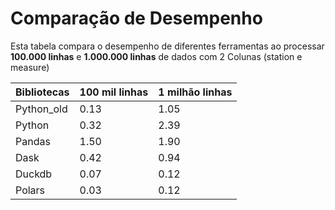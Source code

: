 # Comparação de Desempenho

Esta tabela compara o desempenho de diferentes ferramentas ao processar **100.000 linhas** e **1.000.000 linhas** de dados com 2 Colunas (station e measure)

<table>
  <thead>
    <tr>
      <th>Bibliotecas</th>
      <th>100 mil linhas</th>
      <th>1 milhão linhas</th>
    </tr>
  </thead>
  <tbody>
    <tr>
      <td>Python_old</td>
      <td>0.13</td>
      <td>1.05</td>
    </tr>
    <tr>
      <td>Python</td>
      <td>0.32</td>
      <td>2.39</td>
    </tr>
    <tr>
      <td>Pandas</td>
      <td>1.50</td>
      <td>1.90</td>
    </tr>
    <tr>
      <td>Dask</td>
      <td>0.42</td>
      <td>0.94</td>
    </tr>
    <tr>
      <td>Duckdb</td>
      <td>0.07</td>
      <td>0.12</td>
    </tr>
    <tr>
      <td>Polars</td>
      <td>0.03</td>
      <td>0.12</td>
    </tr>               
  </tbody>
</table>
